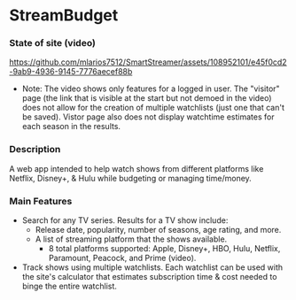 
# StreamBudget
### State of site (video)
https://github.com/mlarios7512/SmartStreamer/assets/108952101/e45f0cd2-9ab9-4936-9145-7776aecef88b


* Note: The video shows only features for a logged in user. The "visitor" page (the link that is visible at the start but not demoed in the video) does not allow for the creation of multiple watchlists (just one that can't be saved). Vistor page also does not display watchtime estimates for each season in the results.

### Description

A web app intended to help watch shows from different platforms like Netflix, Disney+, & Hulu while budgeting or managing time/money.

### Main Features
* Search for any TV series. Results for a TV show include:
	* Release date, popularity, number of seasons, age rating, and more.
	* A list of streaming platform that the shows available.
		* 8 total platforms supported: Apple, Disney+, HBO, Hulu, Netflix, Paramount, Peacock, and Prime (video).
* Track shows using multiple watchlists. Each watchlist can be used with the site's calculator that estimates subscription time & cost needed to binge the entire watchlist.